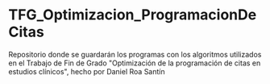 # TFG_Optimizacion_ProgramacionDeCitas
Repositorio donde se guardarán los programas con los algoritmos utilizados en el Trabajo de Fin de Grado "Optimización de la programación de citas en estudios clínicos", hecho por Daniel Roa Santín
